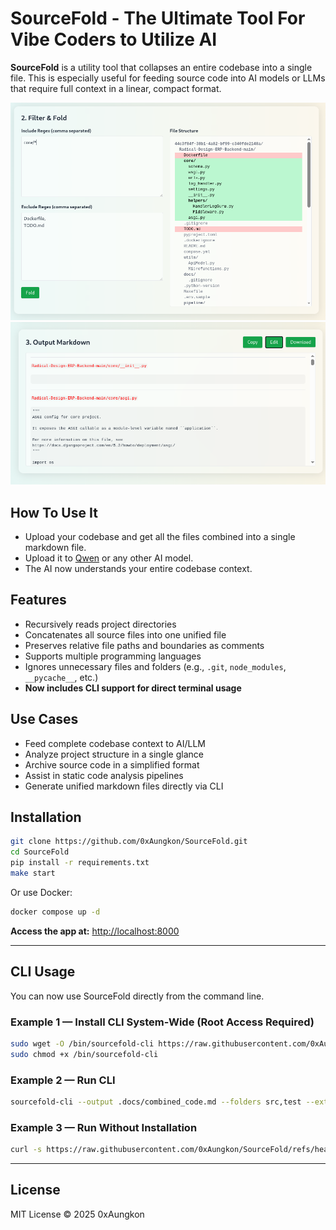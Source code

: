 # SourceFold - The Ultimate Tool For Vibe Coders to Utilize AI

**SourceFold** is a utility tool that collapses an entire codebase into a single file. This is especially useful for feeding source code into AI models or LLMs that require full context in a linear, compact format.

<img src="static/images/gui.png" alt="GUI Preview" width="600"/>  
<img src="static/images/output1.png" alt="Output Example" width="600"/>  

## How To Use It

* Upload your codebase and get all the files combined into a single markdown file.
* Upload it to [Qwen](https://chat.qwen.ai/) or any other AI model.
* The AI now understands your entire codebase context.

## Features

* Recursively reads project directories
* Concatenates all source files into one unified file
* Preserves relative file paths and boundaries as comments
* Supports multiple programming languages
* Ignores unnecessary files and folders (e.g., `.git`, `node_modules`, `__pycache__`, etc.)
* **Now includes CLI support for direct terminal usage**

## Use Cases

* Feed complete codebase context to AI/LLM
* Analyze project structure in a single glance
* Archive source code in a simplified format
* Assist in static code analysis pipelines
* Generate unified markdown files directly via CLI

## Installation

```bash
git clone https://github.com/0xAungkon/SourceFold.git
cd SourceFold
pip install -r requirements.txt
make start
```

Or use Docker:

```bash
docker compose up -d
```

**Access the app at:** [http://localhost:8000](http://localhost:8000)

---

## CLI Usage

You can now use SourceFold directly from the command line.

### Example 1 — Install CLI System-Wide (Root Access Required)

```bash
sudo wget -O /bin/sourcefold-cli https://raw.githubusercontent.com/0xAungkon/SourceFold/refs/heads/main/sourcefold-cli.py
sudo chmod +x /bin/sourcefold-cli
```

### Example 2 — Run CLI

```bash
sourcefold-cli --output .docs/combined_code.md --folders src,test --extensions .jsx,.js
```

### Example 3 — Run Without Installation

```bash
curl -s https://raw.githubusercontent.com/0xAungkon/SourceFold/refs/heads/main/sourcefold-cli.py | python3 - --output docs/combined_code.md --folders src,test --extensions .jsx,.js
```

---

## License

MIT License © 2025 0xAungkon
